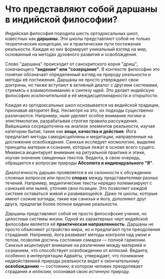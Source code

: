 # Что представляют собой даршаны в индийской философии?

Индийская философия породила шесть ортодоксальных школ, известных как **даршаны**. Эти школы представляют собой не только теоретические концепции, но и практические пути постижения реальности. Каждая из них формирует уникальный взгляд на мир, основанный на методах духовного развития и освобождения.

Слово "даршана" происходит от санскритского корня "дриш", означающего **"видение" или "созерцание"**. В контексте философии это понятие обозначает определенный взгляд на природу реальности и методы её постижения. Даршаны не просто утверждают свои доктрины, но также вступают в активный диалог с другими системами, стремясь к взаимопониманию и синтезу идей. Это делает индийскую философию исключительной в её междисциплинарности и открытости.

Каждая из ортодоксальных школ основывается на ведийской традиции, признавая авторитет Вед. Несмотря на это, их подходы существенно различаются. Например, ньяя уделяет особое внимание логике и эпистемологии, разрабатывая строгие правила рассуждения. Вайшешика сосредоточена на анализе элементов реальности, изучая категории бытия, такие как **вещи, качества и действия**. Йога предлагает методы самодисциплины и медитации, направленные на достижение освобождения. Санкхья исследует космологию, выделяя принципы материи и сознания, которые лежат в основе всего сущего. Миманса акцентирует внимание на ритуальной практике и этике, изучая значение священных текстов. Веданта, в свою очередь, обращается к вопросам природы **Абсолюта и индивидуального "Я"**.

Диалогичность даршан проявляется в их склонности к обсуждению сложных вопросов или просто **спорах** между представителями разных течений. Например, ведантические тексты нередко полемизируют с санкхьей или ньяей, уточняя свои позиции. Это позволяет каждой системе оставаться живой и развивающейся. Даже те школы, которые имеют схожие взгляды, такие как санкхья и йога, дополняют друг друга, предлагая более полное видение реальности.

Даршаны представляют собой не просто философские учения, но целостные системы жизни. Одной из характерных черт индийской философии является её **практическая направленность**. Даршаны не просто объясняют устройство мира, но и предлагают пути преодоления страданий. Например, йога развивает методы контроля над умом и телом, позволяя достичь состояния самадхи — полной гармонии. Санкхья акцентирует внимание на различении между материей и сознанием, что способствует освобождению от иллюзий. Веданта, особенно в интерпретации Адвайты, утверждает, что понимание недвойственной природы реальности ведет к окончательному **освобождению** — состоянию, в котором человек преодолевает страдания и иллюзии, осознавая свою истинную природу.
